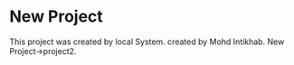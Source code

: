 # New Project 
This project was created by local System. 
created by Mohd Intikhab. 
New Project->project2.